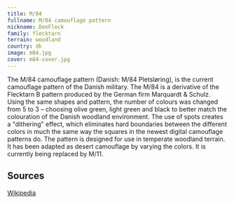 ```yaml
---
title: M/84
fullname: M/84 camouflage pattern
nickname: DenFleck
family: flecktarn
terrain: woodland
country: dk
image: m84.jpg
cover: m84-cover.jpg
---
```

The M/84 camouflage pattern (Danish: M/84 Pletsløring), is the current camouflage pattern of the Danish military. The M/84 is a derivative of the Flecktarn B pattern produced by the German firm Marquardt & Schulz. Using the same shapes and pattern, the number of colours was changed from 5 to 3 – choosing olive green, light green and black to better match the colouration of the Danish woodland environment. The use of spots creates a "dithering" effect, which eliminates hard boundaries between the different colors in much the same way the squares in the newest digital camouflage patterns do. The pattern is designed for use in temperate woodland terrain. It has been adapted as desert camouflage by varying the colors. It is currently being replaced by M/11.

Sources
-------
[Wikipedia](https://en.wikipedia.org/wiki/M84_camouflage_pattern)
